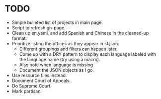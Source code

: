 TODO
====

* Simple bulleted list of projects in main page.
* Script to refresh gh-page.
* Clean up en.yaml, and add Spanish and Chinese in the cleaned-up format.
* Prioritize listing the offices as they appear in sf.json.
  - Different groupings and filters can happen later.
  - Come up with a DRY pattern to display each language labeled
    with the language name (try using a macro).
  - Also note when language is missing
  - Document the JSON objects as I go.
* Use resource files instead.
* Document Court of Appeals.
* Do Supreme Court.
* Mark partisan.
